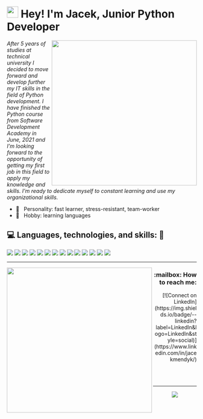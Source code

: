 <h1><img src="https://emojis.slackmojis.com/emojis/images/1531849430/4246/blob-sunglasses.gif?1531849430" width="30"/> Hey! I'm Jacek, Junior Python Developer</h1>

<img src="https://media1.giphy.com/media/13HgwGsXF0aiGY/giphy.gif" width="385px" align="right">
<!-- https://media.giphy.com/media/9B8wYztAoe1zO/source.gif -->
<!--<img src="https://thumbs.gfycat.com/EnragedGoodEmeraldtreeskink-size_restricted.gif" width="385px" align="right">-->

*After 5 years of studies at technical university I decided to move forward and develop further my IT skills in the field of Python development. I have finished the Python course from Software Development Academy in June, 2021 and I’m looking forward to the opportunity of getting my first job in this field to apply my knowledge and skills. I’m ready to dedicate myself to constant learning and use my organizational skills.*

- 🌱 &nbsp;&nbsp;Personality: fast learner, stress-resistant, team-worker
- 🔎 &nbsp;&nbsp;Hobby: learning languages 

## 💻 Languages, technologies, and skills: 🚀
<p>
      <img src="https://img.shields.io/static/v1?label=&message=Python&color=3C78A9&logo=python&logoColor=FFFFFF">
      <img src="https://img.shields.io/badge/-django-092E20?logo=django">
      <img src="https://img.shields.io/badge/-JavaScript-F7DF1E?logo=javascript&logoColor=white">
      <img src="https://img.shields.io/badge/-Git-F44D27?style=flat-square&logo=Git&logoColor=white">
      <img src="https://img.shields.io/badge/-Github-181717?style=flat-square&logo=GitHub&logoColor=white">
      <img src="https://img.shields.io/badge/-GitLab-FCA121?style=flat-square&logo=gitlab">
      <img src="https://img.shields.io/badge/-HTTP-%23328AC1">
      <img src="https://img.shields.io/badge/-HTML5-E34F26?style=flat-square&logo=HTML5&logoColor=white">
      <img src="https://img.shields.io/badge/-CSS3-1572B6?style=flat-square&logo=CSS3&logoColor=white">
      <img src="https://img.shields.io/badge/-MySQL-F29111?style=flat-square&logo=MySQL&logoColor=white">
      <img src="https://img.shields.io/badge/Linux-black?style=flat-square&logo=linux">
      <img src="https://img.shields.io/badge/-Software%20testing%20and%20TDD-%23639495">
      <img src="https://img.shields.io/badge/-Design%20patterns%20and%20best%20practices-%239C503F">
      <img src="https://img.shields.io/badge/-Algorithms%20and%20data%20structures-%230E2F38">

</p>

---

[<img align="left" width="385px" src="https://github-readme-stats.vercel.app/api/top-langs/?username=mendyk-ja&border_color=151515&border_radius=0&layout=compact&text_color=daf7dc&bg_color=151515">](https://github.com/mendyk-ja/github-readme-stats)

<h3 align="right"> :mailbox: How to reach me: </h3>

<p align="right"> [![Connect on LinkedIn](https://img.shields.io/badge/--linkedin?label=LinkedIn&logo=LinkedIn&style=social)](https://www.linkedin.com/in/jacekmendyk/) </p>

<br>

<br> 

<hr>

<div align="center">
  
![](https://visitor-badge.glitch.me/badge?page_id=mendyk-ja.mendyk-ja)

</div>
